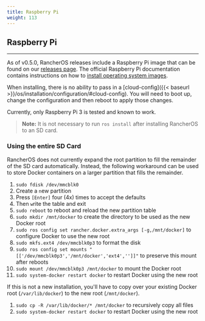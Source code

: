 ```yaml
---
title: Raspberry Pi
weight: 113
---
```


## Raspberry Pi
---

As of v0.5.0, RancherOS releases include a Raspberry Pi image that can be found on our [releases page](https://github.com/rancher/os/releases). The official Raspberry Pi documentation contains instructions on how to [install operating system images](https://www.raspberrypi.org/documentation/installation/installing-images/).

When installing, there is no ability to pass in a [cloud-config]({{< baseurl >}}/os/installation/configuration/#cloud-config). You will need to boot up, change the configuration and then reboot to apply those changes.

Currently, only Raspberry Pi 3 is tested and known to work.

> **Note:** It is not necessary to run `ros install` after installing RancherOS to an SD card.

### Using the entire SD Card

RancherOS does not currently expand the root partition to fill the remainder of the SD card automatically. Instead, the following workaround can be used to store Docker containers on a larger partition that fills the remainder.

1. `sudo fdisk /dev/mmcblk0`
2. Create a `n`ew partition
3. Press `[Enter]` four (4x) times to accept the defaults
4. Then `w`rite the table and exit
5. `sudo reboot` to reboot and reload the new partition table
6. `sudo mkdir /mnt/docker` to create the directory to be used as the new Docker root
7. `sudo ros config set rancher.docker.extra_args [-g,/mnt/docker]` to configure Docker to use the new root
8. `sudo mkfs.ext4 /dev/mmcblk0p3` to format the disk
9. `sudo ros config set mounts "[['/dev/mmcblk0p3','/mnt/docker','ext4','']]"` to preserve this mount after reboots
10. `sudo mount /dev/mmcblk0p3 /mnt/docker` to mount the Docker root
11. `sudo system-docker restart docker` to restart Docker using the new root

If this is not a new installation, you'll have to copy over your existing Docker root (`/var/lib/docker`) to the new root (`/mnt/docker`).
1. `sudo cp -R /var/lib/docker/* /mnt/docker` to recursively copy all files
2. `sudo system-docker restart docker` to restart Docker using the new root
